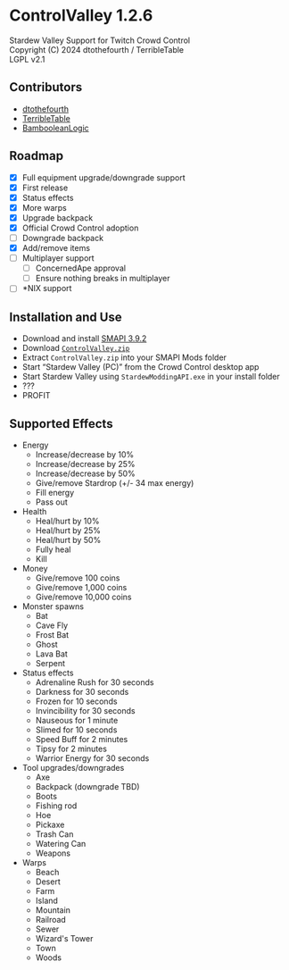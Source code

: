 ﻿# ControlValley 1.2.6

Stardew Valley Support for Twitch Crowd Control<br>
Copyright (C) 2024 dtothefourth / TerribleTable<br>
LGPL v2.1

## Contributors

- [dtothefourth](https://twitter.com/dtothefourth)
- [TerribleTable](https://twitter.com/tablesfordays)
- [BambooleanLogic](https://twitter.com/BambooleanLogic)

## Roadmap

- [X] Full equipment upgrade/downgrade support
- [X] First release
- [X] Status effects
- [X] More warps
- [X] Upgrade backpack
- [X] Official Crowd Control adoption
- [ ] Downgrade backpack
- [x] Add/remove items
- [ ] Multiplayer support
  - [ ] ConcernedApe approval
  - [ ] Ensure nothing breaks in multiplayer
- [ ] *NIX support

## Installation and Use

- Download and install [SMAPI 3.9.2](https://smapi.io)
- Download [`ControlValley.zip`](https://github.com/tesla1889tv/ControlValleyMod/releases/latest/download/ControlValley.zip)
- Extract `ControlValley.zip` into your SMAPI Mods folder
- Start “Stardew Valley (PC)” from the Crowd Control desktop app
- Start Stardew Valley using `StardewModdingAPI.exe` in your install folder
- ???
- PROFIT

## Supported Effects

- Energy
  - Increase/decrease by 10%
  - Increase/decrease by 25%
  - Increase/decrease by 50%
  - Give/remove Stardrop (+/- 34 max energy)
  - Fill energy
  - Pass out
- Health
  - Heal/hurt by 10%
  - Heal/hurt by 25%
  - Heal/hurt by 50%
  - Fully heal
  - Kill
- Money
  - Give/remove 100 coins
  - Give/remove 1,000 coins
  - Give/remove 10,000 coins
- Monster spawns
  - Bat
  - Cave Fly
  - Frost Bat
  - Ghost
  - Lava Bat
  - Serpent
- Status effects
  - Adrenaline Rush for 30 seconds
  - Darkness for 30 seconds
  - Frozen for 10 seconds
  - Invincibility for 30 seconds
  - Nauseous for 1 minute
  - Slimed for 10 seconds
  - Speed Buff for 2 minutes
  - Tipsy for 2 minutes
  - Warrior Energy for 30 seconds
- Tool upgrades/downgrades
  - Axe
  - Backpack (downgrade TBD)
  - Boots
  - Fishing rod
  - Hoe
  - Pickaxe
  - Trash Can
  - Watering Can
  - Weapons
- Warps
  - Beach
  - Desert
  - Farm
  - Island
  - Mountain
  - Railroad
  - Sewer
  - Wizard's Tower
  - Town
  - Woods
